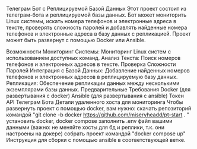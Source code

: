 Телеграм Бот с Реплицируемой Базой Данных
Этот проект состоит из телеграм-бота и реплицируемой базы данных. Бот может мониторить Linux системы, искать номера телефонов и электронные адреса в тексте, проверять сложность паролей и добавлять найденные номера телефонов и электронные адреса в базу данных с репликацией. Проект может быть развернут с помощью Docker или Ansible.

Возможности
Мониторинг Системы: Мониторинг Linux систем с использованием доступных команд.
Анализ Текста: Поиск номеров телефонов и электронных адресов в тексте.
Проверка Сложности Паролей
Интеграция с Базой Данных: Добавление найденных номеров телефонов и электронных адресов в реплицируемую базу данных.
Репликация: Обеспечение репликации данных между несколькими экземплярами базы данных.
Предварительные Требования
Docker (для развертывания с docker)
Ansible (для развертывания с ansible)
Токен API Телеграм Бота
Детали удаленного хоста для мониторинга
Чтобы развернуть проект с помощью docker, вам нужно:
скачать репозиторий командой "git clone -b docker https://github.com/miseryheadd/pt-start . "
установить docker, docker compose
заполнить .env файл вашими данными (важно: не меняйте хосты для бд и реплики, т.к. они настроены на докере)
собрать проект командой "docker compose up"
Инструкция для сборки с помощью ansible в соответствующей ветке.
